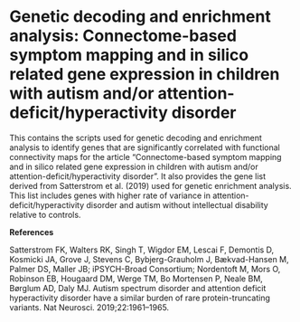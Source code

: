 # Genetic decoding and enrichment analysis: Connectome-based symptom mapping and in silico related gene expression in children with autism and/or attention-deficit/hyperactivity disorder

This contains the scripts used for genetic decoding and enrichment analysis to identify genes that are significantly correlated with functional connectivity maps for the article “Connectome-based symptom mapping and in silico related gene expression in children with autism and/or attention-deficit/hyperactivity disorder”. It also provides the gene list derived from Satterstrom et al. (2019) used for genetic enrichment analysis. This list includes genes with higher rate of variance in attention-deficit/hyperactivity disorder and autism without intellectual disability relative to controls.


**References**

Satterstrom FK, Walters RK, Singh T, Wigdor EM, Lescai F, Demontis D, Kosmicki JA, Grove J, Stevens C, Bybjerg-Grauholm J, Bækvad-Hansen M, Palmer DS, Maller JB; iPSYCH-Broad Consortium; Nordentoft M, Mors O, Robinson EB, Hougaard DM, Werge TM, Bo Mortensen P, Neale BM, Børglum AD, Daly MJ. Autism spectrum disorder and attention deficit hyperactivity disorder have a similar burden of rare protein-truncating variants. Nat Neurosci. 2019;22:1961–1965.
